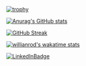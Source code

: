[![trophy](https://github-profile-trophy.vercel.app/?username=HugoSanctorum&theme=onedark&rank=SECRET,SSS,SS,S,AAA,AA,A&margin-w=10&margin-h=10&locale=fr)](https://github.com/ryo-ma/github-profile-trophy)

[![Anurag's GitHub stats](https://github-readme-stats.vercel.app/api?username=HugoSanctorum&show_icons=true&theme=dracula&locale=fr)](https://github.com/anuraghazra/github-readme-stats)

[![GitHub Streak](https://github-readme-streak-stats.herokuapp.com?user=HugoSanctorum&theme=horizon&locale=fr&mode=weekly&currStreakLabel=F8F8F2&dates=E5C07B&sideLabels=F8F8F2&currStreakNum=69B9D5&sideNums=69B9D5&fire=FF6E96&ring=FF6E96&border=F8F8F2&background=282A36)](https://git.io/streak-stats)

[![willianrod's wakatime stats](https://github-readme-stats.vercel.app/api/wakatime?username=@HugoSanctorum&theme=dracula&locale=fr)](https://github.com/anuraghazra/github-readme-stats)

[![LinkedInBadge](https://img.shields.io/badge/LinkedIn-blue?logo=linkedin&logoColor=white&style=plastic)](https://www.linkedin.com/in/hugo-sanctorum)
